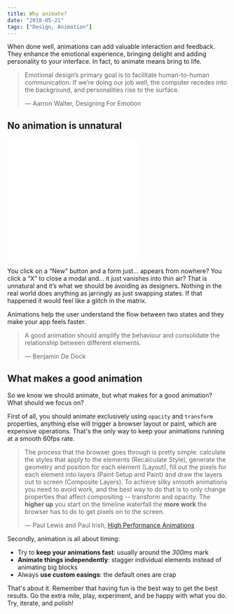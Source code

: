 ```yaml
---
title: Why animate?
date: "2018-05-21"
tags: ["Design, Animation"]
---
```


When done well, animations can add valuable interaction and feedback. They enhance the emotional experience, bringing delight and adding personality to your interface. In fact, to animate means bring to life.

> Emotional design’s primary goal is to facilitate human-to-human communication. If we’re doing our job well, the computer recedes into the background, and personalities rise to the surface.
> <footer>— Aarron Walter, Designing For Emotion</footer>

## No animation is unnatural

<iframe height='280' scrolling='no' title='CSS 3D transform Colorful Animated Carousel' src='//codepen.io/edmundojr/embed/qdLWWx/?height=383&theme-id=33557&default-tab=result&embed-version=2' frameborder='no' allowtransparency='true' allowfullscreen='true' class="w-100 mt-2"></iframe>

You click on a “New” button and a form just… appears from nowhere? You click a “X” to close a modal and… it just vanishes into thin air? That is unnatural and it’s what we should be avoiding as designers. Nothing in the real world does anything as jarringly as just swapping states. If that happened it would feel like a glitch in the matrix.

Animations help the user understand the flow between two states and they make your app feels faster.

> A good animation should amplify the behaviour and consolidate the relationship between different elements.
> <footer>— Benjamin De Dock</footer>

## What makes a good animation

So we know we should animate, but what makes for a good animation? What should we focus on?

First of all, you should animate exclusively using `opacity` and `transform` properties, anything else will trigger a browser layout or paint, which are expensive operations. That's the only way to keep your animations running at a smooth 60fps rate.

> The process that the browser goes through is pretty simple: calculate the styles that apply to the elements (Recalculate Style), generate the geometry and position for each element (Layout), fill out the pixels for each element into layers (Paint Setup and Paint) and draw the layers out to screen (Composite Layers). To achieve silky smooth animations you need to avoid work, and the best way to do that is to only change properties that affect compositing -- transform and opacity. The **higher up** you start on the timeline waterfall the **more work** the browser has to do to get pixels on to the screen.
> <footer> — Paul Lewis and Paul Irish, <a href="https://www.html5rocks.com/en/tutorials/speed/high-performance-animations/#disqus_thread">High Performance Animations</a></footer>

Secondly, animation is all about timing:

- Try to **keep your animations fast**: usually around the *300ms* mark
- **Animate things independently**: stagger individual elements instead of animating big blocks
- Always **use custom easings**: the default ones are crap

That's about it. Remember that having fun is the best way to get the best results. Go the extra mile, play, experiment, and be happy with what you do. Try, iterate, and polish!